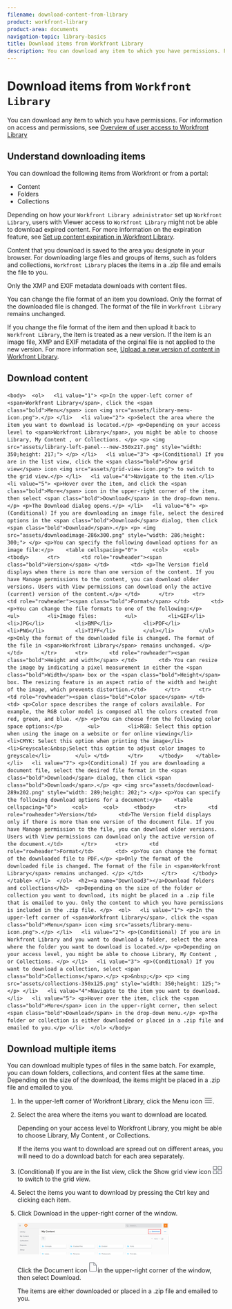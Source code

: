 ```yaml
---
filename: download-content-from-library
product: workfront-library
product-area: documents
navigation-topic: library-basics
title: Download items from Workfront Library
description: You can download any item to which you have permissions. For information on access and permissions, see Overview of user access to Workfront Library
---
```


# Download items from `Workfront Library`

You can download any item to which you have permissions. For information on access and permissions, see [Overview of user access to Workfront Library](../../../workfront-library/administration-and-setup/user-access/user-access-overview.md)

## Understand downloading items

You can download the following items from Workfront or from a portal:

* Content
* Folders
* Collections

Depending on how your `Workfront Library administrator` set up `Workfront Library`, users with Viewer access to `Workfront Library` might not be able to download expired content. For more information on the expiration feature, see [Set up content expiration in Workfront Library](../../../workfront-library/administration-and-setup/workfront-library-setup/set-up-content-expiration-in-library.md).

Content that you download is saved to the area you designate in your browser. For downloading large files and groups of items, such as folders and collections, `Workfront Library` places the items in a .zip file and emails the file to you.

Only the XMP and EXIF metadata downloads with content files.

You can change the file format of an item you download. Only the format of the downloaded file is changed. The format of the file in `Workfront Library` remains unchanged.

If you change the file format of the item and then upload it back to `Workfront Library`, the item is treated as a new version. If the item is an image file, XMP and EXIF metadata of the orginal file is not applied to the new version. For more information see, [Upload a new version of content in Workfront Library](../../../workfront-library/content-management/content-versioning/upload-new-version-of-content.md).

## Download content

`<body>  <ol>   <li value="1"> <p>In the upper-left corner of <span>Workfront Library</span>, click the <span class="bold">Menu</span> icon <img src="assets/library-menu-icon.png">.</p> </li>   <li value="2"> <p>Select the area where the item you want to download is located.</p> <p>Depending on your access level to <span>Workfront Library</span>, you might be able to choose Library, My Content , or Collections. </p> <p> <img src="assets/library-left-panel---new-350x217.png" style="width: 350;height: 217;"> </p> </li>   <li value="3"> <p>(Conditional) If you are in the list view, click the <span class="bold">Show grid view</span> icon <img src="assets/grid-view-icon.png"> to switch to the grid view.</p> </li>   <li value="4">Navigate to the item.</li>   <li value="5"> <p>Hover over the item, and click the <span class="bold">More</span> icon in the upper-right corner of the item, then select <span class="bold">Download</span> in the drop-down menu.</p> <p>The Download dialog opens.</p> </li>   <li value="6"> <p>(Conditional) If you are downloading an image file, select the desired options in the <span class="bold">Download</span> dialog, then click <span class="bold">Download</span>.</p> <p> <img src="assets/downloadimage-286x300.png" style="width: 286;height: 300;"> </p> <p>You can specify the following download options for an image file:</p>    <table cellspacing="0">     <col>     <col>     <tbody>      <tr>       <td role="rowheader"><span class="bold">Version</span> </td>       <td> <p>The Version field displays when there is more than one version of the content. If you have Manage permissions to the content, you can download older versions. Users with View permissions can download only the active (current) version of the content.</p> </td>      </tr>      <tr>       <td role="rowheader"><span class="bold">Format</span> </td>       <td> <p>You can change the file formats to one of the following:</p>        <ul>         <li>Image files:         <ul>          <li>GIF</li>          <li>JPG</li>          <li>BMP</li>          <li>PDF</li>          <li>PNG</li>          <li>TIFF</li>         </ul></li>        </ul> <p>Only the format of the downloaded file is changed. The format of the file in <span>Workfront Library</span> remains unchanged. </p> </td>      </tr>      <tr>       <td role="rowheader"><span class="bold">Height and width</span> </td>       <td> You can resize the image by indicating a pixel measurement in either the <span class="bold">Width</span> box or the <span class="bold">Height</span> box. The resizing feature is an aspect ratio of the width and height of the image, which prevents distortion.</td>      </tr>      <tr>       <td role="rowheader"><span class="bold">Color space</span> </td>       <td> <p>Color space describes the range of colors available. For example, the RGB color model is composed all the colors created from red, green, and blue. </p> <p>You can choose from the following color space options:</p>        <ul>         <li>RGB: Select this option when using the image on a website or for online viewing</li>         <li>CMYK: Select this option when printing the image</li>         <li>Greyscale:&nbsp;Select this option to adjust color images to greyscale</li>        </ul> </td>      </tr>     </tbody>    </table> </li>   <li value="7"> <p>(Conditional) If you are downloading a document file, select the desired file format in the <span class="bold">Download</span> dialog, then click <span class="bold">Download</span>.</p> <p> <img src="assets/docdownload-289x202.png" style="width: 289;height: 202;"> </p> <p>You can specify the following download options for a document:</p>    <table cellspacing="0">     <col>     <col>     <tbody>      <tr>       <td role="rowheader">Version</td>       <td>The Version field displays only if there is more than one version of the document file. If you have Manage permission to the file, you can download older versions. Users with View permissions can download only the active version of the document.</td>      </tr>      <tr>       <td role="rowheader">Format</td>       <td> <p>You can change the format of the downloaded file to PDF.</p> <p>Only the format of the downloaded file is changed. The format of the file in <span>Workfront Library</span> remains unchanged. </p> </td>      </tr>     </tbody>    </table> </li>  </ol>  <h2><a name="Download3"></a>Download folders and collections</h2>  <p>Depending on the size of the folder or collection you want to download, its might be placed in a .zip file that is emailed to you. Only the content to which you have permissions is included in the .zip file. </p>  <ol>   <li value="1"> <p>In the upper-left corner of <span>Workfront Library</span>, click the <span class="bold">Menu</span> icon <img src="assets/library-menu-icon.png">.</p> </li>   <li value="2"> <p>(Conditional) If you are in Workfront Library and you want to download a folder, select the area where the folder you want to download is located.</p> <p>Depending on your access level, you might be able to choose Library, My Content , or Collections. </p> </li>   <li value="3"> <p>(Conditional) If you want to download a collection, select <span class="bold">Collections</span>.</p> <p>&nbsp;</p> <p> <img src="assets/collections-350x125.png" style="width: 350;height: 125;"> </p> </li>   <li value="4">Navigate to the item you want to download.</li>   <li value="5"> <p>Hover over the item, click the <span class="bold">More</span> icon in the upper-right corner, then select <span class="bold">Download</span> in the drop-down menu.</p> <p>The folder or collection is either downloaded or placed in a .zip file and emailed to you.</p> </li>  </ol> </body>` 

##

## Download multiple items

You can download multiple types of files in the same batch. For example, you can down folders, collections, and content files at the same time. Depending on the size of the download, the items might be placed in a .zip file and emailed to you.

<ol> 
 <li value="1"> <p>In the upper-left corner of <span>Workfront Library</span>, click the <span class="bold">Menu</span> icon <img src="assets/library-menu-icon.png">.</p> </li> 
 <li value="2"> <p>Select the area where the items you want to download are located.</p> <p>Depending on your access level to <span>Workfront Library</span>, you might be able to choose Library, My Content , or Collections. </p> <p>If the items you want to download are spread out on different areas, you will need to do a download batch for each area separately.</p> </li> 
 <li value="3"> <p>(Conditional) If you are in the list view, click the <span class="bold">Show grid view</span> icon <img src="assets/grid-view-icon.png"> to switch to the grid view.</p> </li> 
 <li value="4">Select the items you want to download by pressing the Ctrl key and clicking each item.</li> 
 <li value="5"> <p>Click <span class="bold">Download</span> in the upper-right corner of the window.</p> <p> <img src="assets/downloadbtn-350x73.png" style="width: 350;height: 73;"> </p> <p>Click the <span class="bold">Document</span> icon <img src="assets/library-document-icon.png">in the upper-right corner of the window, then select <span class="bold">Download</span>.</p> <p>The items are either downloaded or placed in a .zip file and emailed to you.</p> </li> 
</ol>

